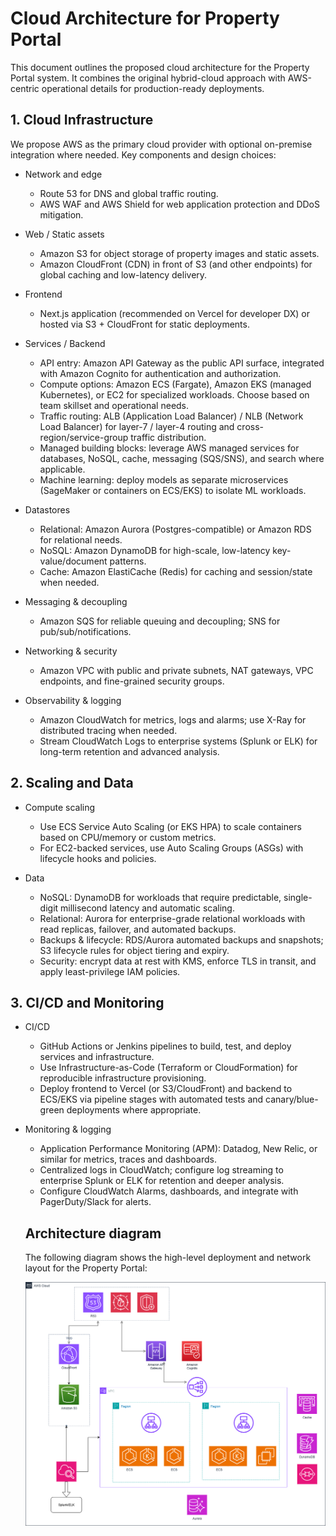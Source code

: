 # Cloud Architecture for Property Portal

This document outlines the proposed cloud architecture for the Property Portal system. It combines the original hybrid-cloud approach with AWS-centric operational details for production-ready deployments.

## 1. Cloud Infrastructure

We propose AWS as the primary cloud provider with optional on-premise integration where needed. Key components and design choices:

- Network and edge
    - Route 53 for DNS and global traffic routing.
    - AWS WAF and AWS Shield for web application protection and DDoS mitigation.

- Web / Static assets
    - Amazon S3 for object storage of property images and static assets.
    - Amazon CloudFront (CDN) in front of S3 (and other endpoints) for global caching and low-latency delivery.

- Frontend
    - Next.js application (recommended on Vercel for developer DX) or hosted via S3 + CloudFront for static deployments.

- Services / Backend
    - API entry: Amazon API Gateway as the public API surface, integrated with Amazon Cognito for authentication and authorization.
    - Compute options: Amazon ECS (Fargate), Amazon EKS (managed Kubernetes), or EC2 for specialized workloads. Choose based on team skillset and operational needs.
    - Traffic routing: ALB (Application Load Balancer) / NLB (Network Load Balancer) for layer-7 / layer-4 routing and cross-region/service-group traffic distribution.
    - Managed building blocks: leverage AWS managed services for databases, NoSQL, cache, messaging (SQS/SNS), and search where applicable.
    - Machine learning: deploy models as separate microservices (SageMaker or containers on ECS/EKS) to isolate ML workloads.

- Datastores
    - Relational: Amazon Aurora (Postgres-compatible) or Amazon RDS for relational needs.
    - NoSQL: Amazon DynamoDB for high-scale, low-latency key-value/document patterns.
    - Cache: Amazon ElastiCache (Redis) for caching and session/state when needed.

- Messaging & decoupling
    - Amazon SQS for reliable queuing and decoupling; SNS for pub/sub/notifications.

- Networking & security
    - Amazon VPC with public and private subnets, NAT gateways, VPC endpoints, and fine-grained security groups.

- Observability & logging
    - Amazon CloudWatch for metrics, logs and alarms; use X-Ray for distributed tracing when needed.
    - Stream CloudWatch Logs to enterprise systems (Splunk or ELK) for long-term retention and advanced analysis.

## 2. Scaling and Data

- Compute scaling
    - Use ECS Service Auto Scaling (or EKS HPA) to scale containers based on CPU/memory or custom metrics.
    - For EC2-backed services, use Auto Scaling Groups (ASGs) with lifecycle hooks and policies.

- Data
    - NoSQL: DynamoDB for workloads that require predictable, single-digit millisecond latency and automatic scaling.
    - Relational: Aurora for enterprise-grade relational workloads with read replicas, failover, and automated backups.
    - Backups & lifecycle: RDS/Aurora automated backups and snapshots; S3 lifecycle rules for object tiering and expiry.
    - Security: encrypt data at rest with KMS, enforce TLS in transit, and apply least-privilege IAM policies.

## 3. CI/CD and Monitoring

- CI/CD
    - GitHub Actions or Jenkins pipelines to build, test, and deploy services and infrastructure.
    - Use Infrastructure-as-Code (Terraform or CloudFormation) for reproducible infrastructure provisioning.
    - Deploy frontend to Vercel (or S3/CloudFront) and backend to ECS/EKS via pipeline stages with automated tests and canary/blue-green deployments where appropriate.

- Monitoring & logging
    - Application Performance Monitoring (APM): Datadog, New Relic, or similar for metrics, traces and dashboards.
    - Centralized logs in CloudWatch; configure log streaming to enterprise Splunk or ELK for retention and deeper analysis.
    - Configure CloudWatch Alarms, dashboards, and integrate with PagerDuty/Slack for alerts.

    ## Architecture diagram

    The following diagram shows the high-level deployment and network layout for the Property Portal:

    ![Deployment architecture](./t3.drawio.png)

